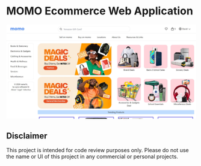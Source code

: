 # MOMO Ecommerce Web Application

![Project Screenshot](src/assets/github/screenshot.jpg)

## Disclaimer
This project is intended for code review purposes only. Please do not use the name or UI of this project in any commercial or personal projects.

